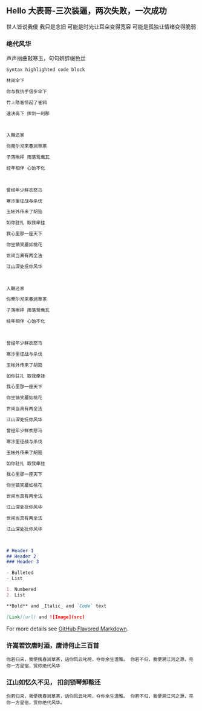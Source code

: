 ## Hello 大表哥-三次装逼，两次失败，一次成功

世人皆说我傻 我只是念旧 
可能是时光让耳朵变得宽容
可能是孤独让情绪变得脆弱

### 绝代风华

声声丽曲敲寒玉，句句妍辞缀色丝

```markdown
Syntax highlighted code block

林间伞下

你与我执手信步伞下

竹上隐客惊起了雀鸦

速决高下 挥剑一刹那

 

入鞘还家

你莞尔沏来春涧草茶

子落楸枰 雨落鸳鸯瓦

经年相伴 心饴不化

 

曾经年少鲜衣怒马

寒沙里征战与杀伐

玉帐外传来了胡笳

如你驻扎 取我牵挂

我心里那一座天下

你坐镇笑靥如桃花

世间当真有两全法

江山深处抚你风华

 

入鞘还家

你莞尔沏来春涧草茶

子落楸枰 雨落鸳鸯瓦

经年相伴 心饴不化

 

曾经年少鲜衣怒马

寒沙里征战与杀伐

玉帐外传来了胡笳

如你驻扎 取我牵挂

我心里那一座天下

你坐镇笑靥如桃花

世间当真有两全法

江山深处抚你风华

曾经年少鲜衣怒马

寒沙里征战与杀伐

玉帐外传来了胡笳

如你驻扎 取我牵挂

我心里那一座天下

你坐镇笑靥如桃花

世间当真有两全法

江山深处抚你风华

世间当真有两全法

江山深处抚你风华



# Header 1
## Header 2
### Header 3

- Bulleted
- List

1. Numbered
2. List

**Bold** and _Italic_ and `Code` text

[Link](url) and ![Image](src)
```

For more details see [GitHub Flavored Markdown](https://guides.github.com/features/mastering-markdown/).

### 许嵩若饮唐时酒，唐诗何止三百首
    你若归来，我便携春涧草茶，话你风云叱咤，夺你余生温雅。 你若不归，我便溯江河之源，亮你一方星宿，赏你绝代风华


### 江山如忆久不见， 扣剑锁琴卸鞍还
    你若归来，我便携春涧草茶，话你风云叱咤，夺你余生温雅。 你若不归，我便溯江河之源，亮你一方星宿，赏你绝代风华。




